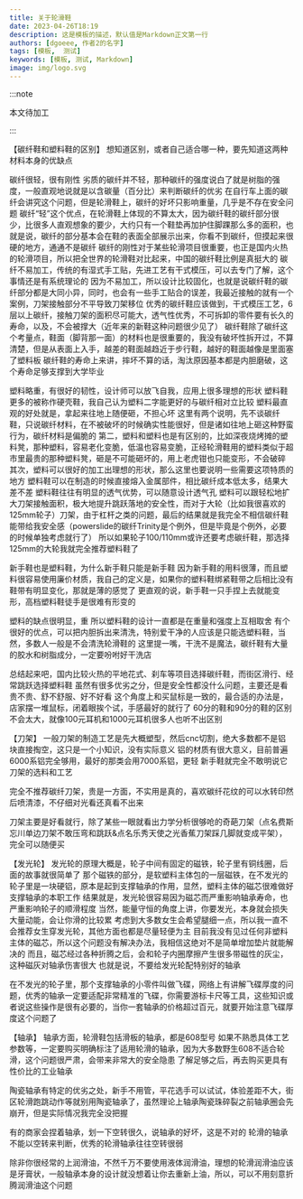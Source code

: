 ```yaml
---
title: 关于轮滑鞋
date: 2023-04-26T18:19
description: 这是模板的描述，默认值是Markdown正文第一行
authors: [dgoeee, 作者2的名字]
tags: [模板,  测试]
keywords: [模板, 测试, Markdown]
image: img/logo.svg
---
```


:::note



本文待加工



:::



【碳纤鞋和塑料鞋的区别】
想知道区别，或者自己适合哪一种，要先知道这两种材料本身的优缺点

碳纤很轻，很有刚性
劣质的碳纤并不轻，那种碳纤的强度说白了就是树脂的强度，一般直观地说就是以含碳量（百分比）来判断碳纤的优劣
在自行车上面的碳纤会讲究这个问题，但是轮滑鞋上，碳纤的好坏只影响重量，几乎是不存在安全问题
碳纤“轻”这个优点，在轮滑鞋上体现的不算太大，因为碳纤鞋的碳纤部分很少，比很多人直观想象的要少，大约只有一个鞋垫再加护住脚踝那么多的面积，也就是说，碳纤的部分基本会在鞋的表面全部展示出来，你看不到碳纤，但摸起来很硬的地方，通通不是碳纤
碳纤的刚性对于某些轮滑项目很重要，也正是国内火热的轮滑项目，所以把全世界的轮滑鞋对比起来，中国的碳纤鞋比例是真挺大的
碳纤不易加工，传统的有湿式手工贴，先进工艺有干式模压，可以去专门了解，这个事情还是有系统理论的
因为不易加工，所以设计比较固化，也就是说碳纤鞋的碳纤部分都是大同小异，同时，也会有一些手工贴合的误差，我最近接触的就有一个案例，刀架接触部分不平导致刀架移位
优秀的碳纤鞋应该做到，干式模压工艺，6层以上碳纤，接触刀架的面积尽可能大，透气性优秀，不可拆卸的零件要有长久的寿命，以及，不会被撑大（近年来的新鞋这种问题很少见了）
碳纤鞋除了碳纤这个考量点，鞋面（脚背那一面）的材料也是很重要的，我没有破坏性拆开过，不算清楚，但是从表面上入手，越差的鞋面越趋近于步行鞋，越好的鞋面越像是里面塞了塑料板
碳纤鞋的寿命上来讲，摔坏不算的话，淘汰原因基本都是内胆磨破，这个寿命足够支撑到大学毕业

塑料略重，有很好的韧性，设计师可以放飞自我，应用上很多理想的形状
塑料鞋更多的被称作硬壳鞋，我自己认为塑料二字能更好的与碳纤相对立比较
塑料最直观的好处就是，拿起来往地上随便砸，不担心坏
这里有两个说明，先不谈碳纤鞋，只说碳纤材料，在不被破坏的时候确实性能很好，但是诸如往地上砸这种野蛮行为，碳纤材料是偏脆的
第二，塑料和塑料也是有区别的，比如深夜烧烤摊的塑料凳，那种塑料，容易老化变脆，低温也容易变脆，正经轮滑鞋用的塑料类似于超市里最贵的那种塑料凳，砸是不可能砸坏的，用上老虎钳也只能变形，不会破碎
其次，塑料可以很好的加工出理想的形状，那么这里也要说明一些需要这项特质的地方
塑料鞋可以在制造的时候直接熔入金属部件，相比碳纤成本低太多，结果大差不差
塑料鞋往往有明显的透气优势，可以随意设计透气孔
塑料可以跟轻松地扩大刀架接触面积，极大地提升跳跃落地的安全性，而对于大轮（比如我很喜欢的125mm轮子）刀架，由于杠杆之类的问题，最后的结果就是我完全不相信碳纤鞋能带给我安全感（powerslide的碳纤Trinity是个例外，但是毕竟是个例外，必要的时候单独考虑就行了）
所以如果轮子100/110mm或许还要考虑碳纤鞋，那选择125mm的大轮我就完全推荐塑料鞋了

新手鞋也是塑料鞋，为什么新手鞋只能是新手鞋
因为新手鞋的用料很薄，而且塑料很容易使用廉价材质，我自己的定义是，如果你的塑料鞋绑紧鞋带之后相比没有鞋带有明显变化，那就是薄的感觉了
更直观的说，新手鞋一只手捏上去就能变形，高档塑料鞋徒手是很难有形变的

塑料的缺点很明显，重
所以塑料鞋的设计一直都是在重量和强度上互相取舍
有个很好的优点，可以把内胆拆出来清洗，特别爱干净的人应该是只能选塑料鞋，当然，多数人一般是不会清洗轮滑鞋的
这里提一嘴，干洗不是魔法，碳纤鞋有大量的胶水和树脂成分，一定要吩咐好干洗店

总结起来吧，国内比较火热的平地花式、刹车等项目选择碳纤鞋，而街区滑行、经常跳跃选择塑料鞋
虽然有很多优劣之分，但是安全性都没什么问题，主要还是看贵不贵、舒不舒服、好不好看
这个角度上和买鼠标是一致的，最合适的办法是，店家摆一堆鼠标，闭着眼挨个试，手感最好的就行了
60分的鞋和90分的鞋的区别不会太大，就像100元耳机和1000元耳机很多人也听不出区别

【刀架】
一般刀架的制造工艺是先大概塑型，然后cnc切割，绝大多数都不是铝块直接掏空，这只是一个小知识，没有实际意义
铝的材质有很大意义，目前普遍6000系铝完全够用，最好的那类会用7000系铝，更轻
新手鞋就完全不敢明说它刀架的选料和工艺

完全不推荐碳纤刀架，贵是一方面，不实用是真的，喜欢碳纤花纹的可以水转印然后喷清漆，不仔细对光看还真看不出来

刀架主要是好看就行，除了某些一眼就看出力学分析很够呛的奇葩刀架（点名费斯忘川单边刀架不敢压弯和跳跃&点名乐秀天使之光香蕉刀架踩几脚就变成平架），完全可以随便买

【发光轮】
发光轮的原理大概是，轮子中间有固定的磁铁，轮子里有铜线圈，后面的故事就很简单了
那个磁铁的部分，是软塑料主体包的一层磁铁，在不发光的轮子里是一块硬铝，原本是起到支撑轴承的作用，显然，塑料主体的磁芯很难做好支撑轴承的本职工作
结果就是，发光轮很容易因为磁芯而严重影响轴承寿命，也严重影响轮子的顺滑程度
当然，能量守恒的角度上讲，你要发光，本身就会损失大量动能，会让你滑的比较累
考虑到大多数女生会希望腿细一点，所以我一直不会推荐女生穿发光轮，其他方面也都是尽量轻便为主
目前我没有见过任何非塑料主体的磁芯，所以这个问题没有解决办法，我相信这绝对不是简单增加垫片就能解决的
而且，磁芯经过各种折腾之后，会和轮子内圈摩擦产生很多带磁性的灰尘，这种磁灰对轴承伤害很大
也就是说，不要给发光轮配特别好的轴承

在不发光的轮子里，那个支撑轴承的小零件叫做飞碟，网络上有讲解飞碟厚度的问题，优秀的轴承一定要适配非常精准的飞碟，你需要游标卡尺等工具，这些知识或者说这些操作是很有必要的，当你一套轴承的价格超过百元，就要开始注意飞碟厚度这个问题了

【轴承】
轴承方面，轮滑鞋包括滑板的轴承，都是608型号
如果不熟悉具体工艺参数等，一定要购买明确标注了适用轮滑的轴承，因为大多数野生608不适合轮滑，这个问题很严肃，会带来非常大的安全隐患
了解足够之后，再去购买更具有性价比的工业轴承

陶瓷轴承有特定的优劣之处，新手不用管，平花选手可以试试，体验差距不大，街区轮滑跑跳动作等就别用陶瓷轴承了，虽然理论上轴承陶瓷珠碎裂之前轴承圈会先崩开，但是实际情况我完全没把握

有的商家会捏着轴承，划一下空转很久，说轴承的好坏，这是不对的
轮滑的轴承不能以空转来判断，优秀的轮滑轴承往往空转很弱

除非你很经常的上润滑油，不然千万不要使用液体润滑油，理想的轮滑润滑油应该是牙膏状，一般轴承本身的设计就没想着让你去重新上油，所以，可以不用刻意折腾润滑油这个问题